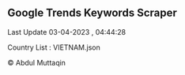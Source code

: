 

## Google Trends Keywords Scraper 
 
Last Update 03-04-2023 , 04:44:28

Country List :
VIETNAM.json



© Abdul Muttaqin 
